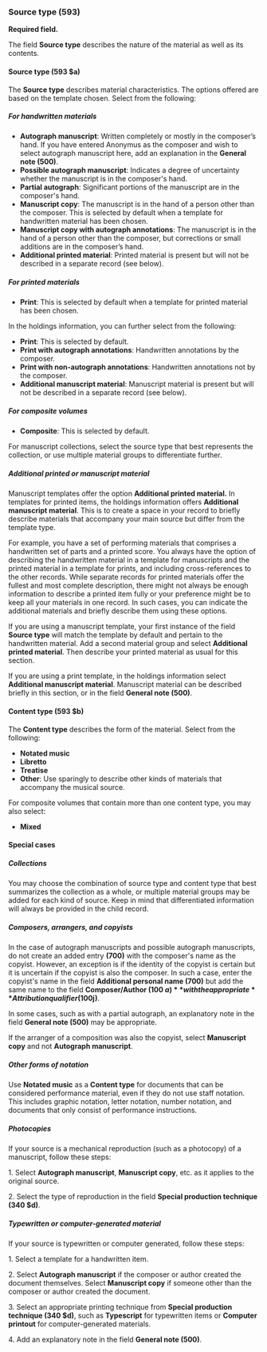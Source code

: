 ### Source type (593)

**Required field.**

The field **Source type** describes the nature of the material as well as its contents.

#### Source type (593 $a)

The **Source type** describes material characteristics. The options offered are based on the template chosen. Select from the following:

##### For handwritten materials

- **Autograph manuscript**: Written completely or mostly in the composer’s hand. If you have entered Anonymus as the composer and wish to select autograph manuscript here, add an explanation in the **General note (500)**.
- **Possible autograph manuscript**: Indicates a degree of uncertainty whether the manuscript is in the composer's hand.
- **Partial autograph**: Significant portions of the manuscript are in the composer's hand.
- **Manuscript copy**: The manuscript is in the hand of a person other than the composer. This is selected by default when a template for handwritten material has been chosen.
- **Manuscript copy with autograph annotations**: The manuscript is in the hand of a person other than the composer, but corrections or small additions are in the composer’s hand.
- **Additional printed material**: Printed material is present but will not be described in a separate record (see below).

##### For printed materials

- **Print**: This is selected by default when a template for printed material has been chosen.

In the holdings information, you can further select from the following:
- **Print**: This is selected by default.
- **Print with autograph annotations**: Handwritten annotations by the composer.
- **Print with non-autograph annotations**: Handwritten annotations not by the composer.
- **Additional manuscript material**: Manuscript material is present but will not be described in a separate record (see below).

##### For composite volumes

- **Composite**: This is selected by default.

For manuscript collections, select the source type that best represents the collection, or use multiple material groups to differentiate further.

##### Additional printed or manuscript material

Manuscript templates offer the option **Additional printed material.** In templates for printed items, the holdings information offers **Additional manuscript material**. This is to create a space in your record to briefly describe materials that accompany your main source but differ from the template type.

For example, you have a set of performing materials that comprises a handwritten set of parts and a printed score. You always have the option of describing the handwritten material in a template for manuscripts and the printed material in a template for prints, and including cross-references to the other records. While separate records for printed materials offer the fullest and most complete description, there might not always be enough information to describe a printed item fully or your preference might be to keep all your materials in one record. In such cases, you can indicate the additional materials and briefly describe them using these options.

If you are using a manuscript template, your first instance of the field **Source type** will match the template by default and pertain to the handwritten material. Add a second material group and select **Additional printed material**. Then describe your printed material as usual for this section.

If you are using a print template, in the holdings information select **Additional manuscript material**. Manuscript material can be described briefly in this section, or in the field **General note (500)**.

#### Content type (593 $b)

The **Content type** describes the form of the material. Select from the following:
- **Notated music**
- **Libretto**
- **Treatise**
- **Other**: Use sparingly to describe other kinds of materials that accompany the musical source.


For composite volumes that contain more than one content type, you may also select:

- **Mixed**

#### Special cases

##### Collections

You may choose the combination of source type and content type that best summarizes the collection as a whole, or multiple material groups may be added for each kind of source. Keep in mind that differentiated information will always be provided in the child record.

##### Composers, arrangers, and copyists

In the case of autograph manuscripts and possible autograph manuscripts, do not create an added entry **(700)** with the composer's name as the copyist. However, an exception is if the identity of the copyist is certain but it is uncertain if the copyist is also the composer. In such a case, enter the copyist's name in the field **Additional personal name (700)** but add the same name to the field **Composer/Author (100 $a)** with the appropriate **Attribution qualifier (100$j)**.

In some cases, such as with a partial autograph, an explanatory note in the field  **General note (500)** may be appropriate.

If the arranger of a composition was also the copyist, select **Manuscript copy** and not  **Autograph manuscript**.

##### Other forms of notation

Use **Notated music** as a **Content type** for documents that can be considered performance material, even if they do not use staff notation. This includes graphic notation, letter notation, number notation, and documents that only consist of performance instructions.

##### Photocopies

If your source is a mechanical reproduction (such as a photocopy) of a manuscript, follow these steps:

1\. Select  **Autograph manuscript**, **Manuscript copy**, etc. as it applies to the original source.

2\. Select the type of reproduction in the field  **Special production technique (340 $d)**.

##### Typewritten or computer-generated material

If your source is typewritten or computer generated, follow these steps:

1\. Select a template for a handwritten item.

2\. Select **Autograph manuscript** if the composer or author created the document themselves. Select **Manuscript copy** if someone other than the composer or author created the document.

3\. Select an appropriate printing technique from **Special production technique (340 $d)**, such as **Typescript** for typewritten items or **Computer printout** for computer-generated materials.

4\. Add an explanatory note in the field **General note (500)**.  
